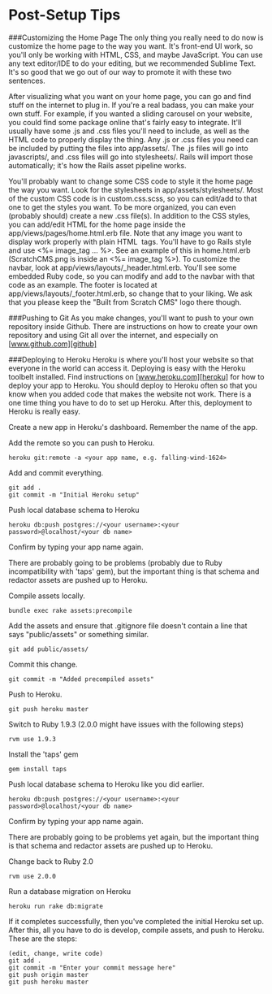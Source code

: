 Post-Setup Tips
===============

###Customizing the Home Page
The only thing you really need to do now is customize the home page to the way you want. It's front-end UI work, so you'll only be working with HTML, CSS, and maybe JavaScript. You can use any text editor/IDE to do your editing, but we recommended Sublime Text. It's so good that we go out of our way to promote it with these two sentences.

After visualizing what you want on your home page, you can go and find stuff on the internet to plug in. If you're a real badass, you can make your own stuff. For example, if you wanted a sliding carousel on your website, you could find some package online that's fairly easy to integrate. It'll usually have some .js and .css files you'll need to include, as well as the HTML code to properly display the thing. Any .js or .css files you need can be included by putting the files into app/assets/. The .js files will go into javascripts/, and .css files will go into stylesheets/. Rails will import those automatically; it's how the Rails asset pipeline works.

You'll probably want to change some CSS code to style it the home page the way you want. Look for the stylesheets in app/assets/stylesheets/. Most of the custom CSS code is in custom.css.scss, so you can edit/add to that one to get the styles you want. To be more organized, you can even (probably should) create a new .css file(s). In addition to the CSS styles, you can add/edit HTML for the home page inside the app/views/pages/home.html.erb file. Note that any image you want to display work properly with plain HTML <img> tags. You'll have to go Rails style and use <%= image_tag ... %>. See an example of this in home.html.erb (ScratchCMS.png is inside an <%= image_tag %>). To customize the navbar, look at app/views/layouts/_header.html.erb. You'll see some embedded Ruby code, so you can modify and add to the navbar with that code as an example. The footer is located at app/views/layouts/_footer.html.erb, so change that to your liking. We ask that you please keep the "Built from Scratch CMS" logo there though.

###Pushing to Git
As you make changes, you'll want to push to your own repository inside Github. There are instructions on how to create your own repository and using Git all over the internet, and especially on [www.github.com][github]

###Deploying to Heroku
Heroku is where you'll host your website so that everyone in the world can access it. Deploying is easy with the Heroku toolbelt installed. Find instructions on [www.heroku.com][heroku] for how to deploy your app to Heroku. You should deploy to Heroku often so that you know when you added code that makes the website not work. There is a one time thing you have to do to set up Heroku. After this, deployment to Heroku is really easy.

Create a new app in Heroku's dashboard. Remember the name of the app.

Add the remote so you can push to Heroku.

	heroku git:remote -a <your app name, e.g. falling-wind-1624>

Add and commit everything.

	git add .
	git commit -m "Initial Heroku setup"

Push local database schema to Heroku

	heroku db:push postgres://<your username>:<your password>@localhost/<your db name>

Confirm by typing your app name again.

There are probably going to be problems (probably due to Ruby incompatibility with 'taps' gem), but the important thing is that schema and redactor assets are pushed up to Heroku.

Compile assets locally.

	bundle exec rake assets:precompile

Add the assets and ensure that .gitignore file doesn't contain a line that says "public/assets" or something similar.

	git add public/assets/

Commit this change.

	git commit -m "Added precompiled assets"

Push to Heroku.

	git push heroku master

Switch to Ruby 1.9.3 (2.0.0 might have issues with the following steps)

	rvm use 1.9.3

Install the 'taps' gem

	gem install taps

Push local database schema to Heroku like you did earlier.

	heroku db:push postgres://<your username>:<your password>@localhost/<your db name>

Confirm by typing your app name again.

There are probably going to be problems yet again, but the important thing is that schema and redactor assets are pushed up to Heroku.

Change back to Ruby 2.0

	rvm use 2.0.0

Run a database migration on Heroku

	heroku run rake db:migrate

If it completes successfully, then you've completed the initial Heroku set up. After this, all you have to do is develop, compile assets, and push to Heroku. These are the steps:

	(edit, change, write code)
	git add .
	git commit -m "Enter your commit message here"
	git push origin master
	git push heroku master

[github]: http://www.github.com
[heroku]: http://www.heroku.com